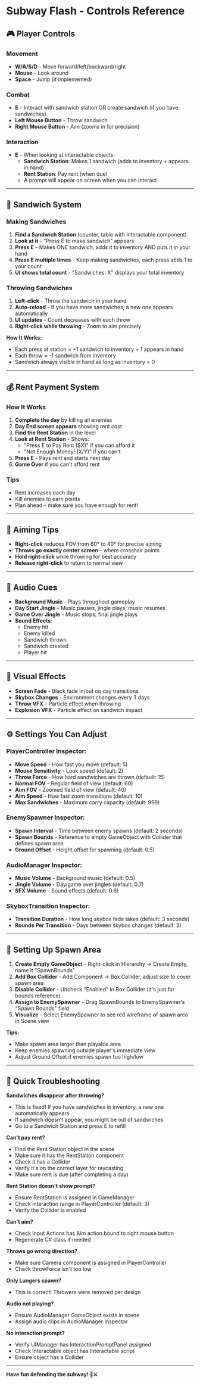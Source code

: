 # Subway Flash - Controls Reference

## 🎮 Player Controls

### Movement
- **W/A/S/D** - Move forward/left/backward/right
- **Mouse** - Look around
- **Space** - Jump (if implemented)

### Combat
- **E** - Interact with sandwich station OR create sandwich (if you have sandwiches)
- **Left Mouse Button** - Throw sandwich
- **Right Mouse Button** - Aim (zooms in for precision)

### Interaction
- **E** - When looking at interactable objects:
  - **Sandwich Station**: Makes 1 sandwich (adds to inventory + appears in hand)
  - **Rent Station**: Pay rent (when due)
  - A prompt will appear on screen when you can interact

---

## 🥪 Sandwich System

### Making Sandwiches
1. **Find a Sandwich Station** (counter, table with Interactable component)
2. **Look at it** - "Press E to make sandwich" appears
3. **Press E** - Makes ONE sandwich, adds it to inventory AND puts it in your hand
4. **Press E multiple times** - Keep making sandwiches, each press adds 1 to your count
5. **UI shows total count** - "Sandwiches: X" displays your total inventory

### Throwing Sandwiches
1. **Left-click** - Throw the sandwich in your hand
2. **Auto-reload** - If you have more sandwiches, a new one appears automatically
3. **UI updates** - Count decreases with each throw
4. **Right-click while throwing** - Zoom to aim precisely

**How It Works:**
- Each press at station = +1 sandwich to inventory + 1 appears in hand
- Each throw = -1 sandwich from inventory
- Sandwich always visible in hand as long as inventory > 0

---

## 💰 Rent Payment System

### How It Works
1. **Complete the day** by killing all enemies
2. **Day End screen appears** showing rent cost
3. **Find the Rent Station** in the level
4. **Look at Rent Station** - Shows:
   - "Press E to Pay Rent ($X)" if you can afford it
   - "Not Enough Money! (X/Y)" if you can't
5. **Press E** - Pays rent and starts next day
6. **Game Over** if you can't afford rent

### Tips
- Rent increases each day
- Kill enemies to earn points
- Plan ahead - make sure you have enough for rent!

---

## 🎯 Aiming Tips

- **Right-click** reduces FOV from 60° to 40° for precise aiming
- **Throws go exactly center screen** - where crosshair points
- **Hold right-click** while throwing for best accuracy
- **Release right-click** to return to normal view

---

## 🎵 Audio Cues

- **Background Music** - Plays throughout gameplay
- **Day Start Jingle** - Music pauses, jingle plays, music resumes
- **Game Over Jingle** - Music stops, final jingle plays
- **Sound Effects**:
  - Enemy hit
  - Enemy killed
  - Sandwich thrown
  - Sandwich created
  - Player hit

---

## 🌅 Visual Effects

- **Screen Fade** - Black fade in/out on day transitions
- **Skybox Changes** - Environment changes every 3 days
- **Throw VFX** - Particle effect when throwing
- **Explosion VFX** - Particle effect on sandwich impact

---

## ⚙️ Settings You Can Adjust

### PlayerController Inspector:
- **Move Speed** - How fast you move (default: 5)
- **Mouse Sensitivity** - Look speed (default: 2)
- **Throw Force** - How hard sandwiches are thrown (default: 15)
- **Normal FOV** - Regular field of view (default: 60)
- **Aim FOV** - Zoomed field of view (default: 40)
- **Aim Speed** - How fast zoom transitions (default: 10)
- **Max Sandwiches** - Maximum carry capacity (default: 999)

### EnemySpawner Inspector:
- **Spawn Interval** - Time between enemy spawns (default: 2 seconds)
- **Spawn Bounds** - Reference to empty GameObject with Collider that defines spawn area
- **Ground Offset** - Height offset for spawning (default: 0.5)

### AudioManager Inspector:
- **Music Volume** - Background music (default: 0.5)
- **Jingle Volume** - Day/game over jingles (default: 0.7)
- **SFX Volume** - Sound effects (default: 0.6)

### SkyboxTransition Inspector:
- **Transition Duration** - How long skybox fade takes (default: 3 seconds)
- **Rounds Per Transition** - Days between skybox changes (default: 3)

---

## 🎯 Setting Up Spawn Area

1. **Create Empty GameObject** - Right-click in Hierarchy → Create Empty, name it "SpawnBounds"
2. **Add Box Collider** - Add Component → Box Collider, adjust size to cover spawn area
3. **Disable Collider** - Uncheck "Enabled" in Box Collider (it's just for bounds reference)
4. **Assign to EnemySpawner** - Drag SpawnBounds to EnemySpawner's "Spawn Bounds" field
5. **Visualize** - Select EnemySpawner to see red wireframe of spawn area in Scene view

**Tips:**
- Make spawn area larger than playable area
- Keep enemies spawning outside player's immediate view
- Adjust Ground Offset if enemies spawn too high/low

---

## 🐛 Quick Troubleshooting

**Sandwiches disappear after throwing?**
- This is fixed! If you have sandwiches in inventory, a new one automatically appears
- If sandwich doesn't appear, you might be out of sandwiches
- Go to a Sandwich Station and press E to refill

**Can't pay rent?**
- Find the Rent Station object in the scene
- Make sure it has the RentStation component
- Check it has a Collider
- Verify it's on the correct layer for raycasting
- Make sure rent is due (after completing a day)

**Rent Station doesn't show prompt?**
- Ensure RentStation is assigned in GameManager
- Check interaction range in PlayerController (default: 3)
- Verify the Collider is enabled

**Can't aim?**
- Check Input Actions has Aim action bound to right mouse button
- Regenerate C# class if needed

**Throws go wrong direction?**
- Make sure Camera component is assigned in PlayerController
- Check throwForce isn't too low

**Only Lungers spawn?**
- This is correct! Throwers were removed per design

**Audio not playing?**
- Ensure AudioManager GameObject exists in scene
- Assign audio clips in AudioManager Inspector

**No interaction prompt?**
- Verify UIManager has InteractionPromptPanel assigned
- Check Interactable object has Interactable script
- Ensure object has a Collider

---

**Have fun defending the subway! 🥖⚔️**

